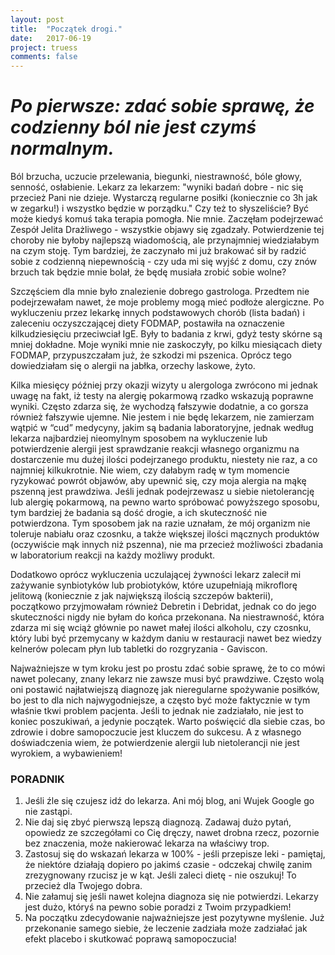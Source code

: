 ```yaml
---
layout: post
title:  "Początek drogi."
date:   2017-06-19
project: truess
comments: false
---
```


# _Po pierwsze: zdać sobie sprawę, że codzienny ból nie jest czymś normalnym._
 
Ból brzucha, uczucie przelewania, biegunki, niestrawność, bóle głowy, senność, osłabienie. Lekarz za lekarzem: "wyniki badań dobre - nic się przecież Pani nie dzieje. Wystarczą regularne posiłki (koniecznie co 3h jak w zegarku!) i wszystko będzie w porządku." Czy też to słyszeliście? Być może kiedyś komuś taka terapia pomogła. Nie mnie. Zaczęłam podejrzewać Zespół Jelita Drażliwego - wszystkie objawy się zgadzały. Potwierdzenie tej choroby nie byłoby najlepszą wiadomością, ale przynajmniej wiedziałabym na czym stoję. Tym bardziej, że zaczynało mi już brakować sił by radzić sobie z codzienną niepewnością - czy uda mi się wyjść z domu, czy znów brzuch tak będzie mnie bolał, że będę musiała zrobić sobie wolne?
 
Szczęściem dla mnie było znalezienie dobrego gastrologa. Przedtem nie podejrzewałam nawet, że moje problemy mogą mieć podłoże alergiczne. Po wykluczeniu przez lekarkę innych podstawowych chorób (lista badań) i zaleceniu oczyszczającej diety FODMAP, postawiła na oznaczenie kilkudziesięciu przeciwciał IgE. Były to badania z krwi, gdyż testy skórne są mniej dokładne. Moje wyniki mnie nie zaskoczyły, po kilku miesiącach diety FODMAP, przypuszczałam już, że szkodzi mi pszenica. Oprócz tego dowiedziałam się o alergii na jabłka, orzechy laskowe, żyto. 
 
Kilka miesięcy później przy okazji wizyty u alergologa zwrócono mi jednak uwagę na fakt, iż testy na alergię pokarmową rzadko wskazują poprawne wyniki. Często zdarza się, że wychodzą fałszywie dodatnie, a co gorsza również fałszywie ujemne. Nie jestem i nie będę lekarzem, nie zamierzam wątpić w “cud” medycyny, jakim są badania laboratoryjne, jednak według lekarza najbardziej nieomylnym sposobem na wykluczenie lub potwierdzenie alergii jest sprawdzanie reakcji własnego organizmu na dostarczenie mu dużej ilości podejrzanego produktu, niestety nie raz, a co najmniej kilkukrotnie. Nie wiem, czy dałabym radę w tym momencie ryzykować powrót objawów, aby upewnić się, czy moja alergia na mąkę pszenną jest prawdziwa. Jeśli jednak podejrzewasz u siebie nietolerancję lub alergię pokarmową, na pewno warto spróbować powyższego sposobu, tym bardziej że badania są dość drogie, a ich skuteczność nie potwierdzona. Tym sposobem jak na razie uznałam, że mój organizm nie toleruje nabiału oraz czosnku, a także większej ilości mącznych produktów (oczywiście mąk innych niż pszenna), nie ma przecież możliwości zbadania w laboratorium reakcji na każdy możliwy produkt.
 
Dodatkowo oprócz wykluczenia uczulającej żywności lekarz zalecił mi zażywanie synbiotyków lub probiotyków, które uzupełniają mikroflorę jelitową (koniecznie z jak największą ilością szczepów bakterii), początkowo przyjmowałam również Debretin i Debridat, jednak co do jego skuteczności nigdy nie byłam do końca przekonana. Na niestrawność, która zdarza mi się wciąż głównie po nawet małej ilości alkoholu, czy czosnku, który lubi być przemycany w każdym daniu w restauracji nawet bez wiedzy kelnerów polecam płyn lub tabletki do rozgryzania - Gaviscon. 
 
Najważniejsze w tym kroku jest po prostu zdać sobie sprawę, że to co mówi nawet polecany, znany lekarz nie zawsze musi być prawdziwe. Często wolą oni postawić najłatwiejszą diagnozę jak nieregularne spożywanie posiłków, bo jest to dla nich najwygodniejsze, a często być może faktycznie w tym właśnie tkwi problem pacjenta. Jeśli to jednak nie zadziałało, nie jest to koniec poszukiwań, a jedynie początek. Warto poświęcić dla siebie czas, bo zdrowie i dobre samopoczucie jest kluczem do sukcesu. A z własnego doświadczenia wiem, że potwierdzenie alergii lub nietolerancji nie jest wyrokiem, a wybawieniem! 

### **PORADNIK** 
1. Jeśli źle się czujesz idź do lekarza. Ani mój blog, ani Wujek Google go nie zastąpi.
2. Nie daj się zbyć pierwszą lepszą diagnozą. Zadawaj dużo pytań, opowiedz ze szczegółami co Cię dręczy, nawet drobna rzecz, pozornie bez znaczenia, może nakierować lekarza na właściwy trop.
3. Zastosuj się do wskazań lekarza w 100% - jeśli przepisze leki - pamiętaj, że niektóre działają dopiero po jakimś czasie - odczekaj chwilę zanim zrezygnowany rzucisz je w kąt. Jeśli zaleci dietę - nie oszukuj! To przecież dla Twojego dobra.
4. Nie załamuj się jeśli nawet kolejna diagnoza się nie potwierdzi. Lekarzy jest dużo, któryś na pewno sobie poradzi z Twoim przypadkiem!
5. Na początku zdecydowanie najważniejsze jest pozytywne myślenie. Już przekonanie samego siebie, że leczenie zadziała może zadziałać jak efekt placebo i skutkować poprawą samopoczucia!


